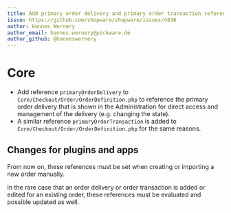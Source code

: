 ```yaml
---
title: Add primary order delivery and primary order transaction reference
issue: https://github.com/shopware/shopware/issues/4936
author: Hannes Wernery
author_email: hannes.wernery@pickware.de
author_github: @hanneswernery
---
```

# Core
* Add reference `primaryOrderDelivery` to `Core/Checkout/Order/OrderDefinition.php` to reference the primary order
delivery that is shown in the Administration for direct access and management of the delivery (e.g. changing the state).
* A similar reference `primaryOrderTransaction` is added to `Core/Checkout/Order/OrderDefinition.php` for the same
reasons.

## Changes for plugins and apps
From now on, these references must be set when creating or importing a new order manually.

In the rare case that an order delivery or order transaction is added or edited for an existing order, these references
must be evaluated and possible updated as well.
